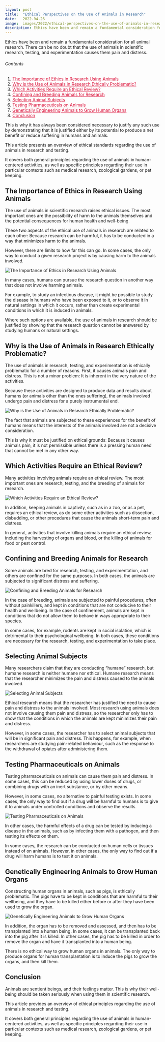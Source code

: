 ```yaml
---
layout: post
title:  "Ethical Perspectives on the Use of Animals in Research"
date:   2022-04-26
image:  images/2022/ethical-perspectives-on-the-use-of-animals-in-research.jpg
description: Ethics have been and remain a fundamental consideration for all animal research.
---
```



Ethics have been and remain a fundamental consideration for all animal research. There can be no doubt that the use of animals in scientific research, testing, and experimentation causes them pain and distress.

<h6>Contents</h6>

<ol>
  <li><a href="#go1" style="color: #DC143C"> The Importance of Ethics in Research Using Animals </a></li>
  <li><a href="#go2" style="color: #DC143C"> Why is the Use of Animals in Research Ethically Problematic? </a></li>
  <li><a href="#go3" style="color: #DC143C"> Which Activities Require an Ethical Review? </a></li>
  <li><a href="#go4" style="color: #DC143C"> Confining and Breeding Animals for Research </a></li>
  <li><a href="#go5" style="color: #DC143C"> Selecting Animal Subjects </a></li>
  <li><a href="#go6" style="color: #DC143C"> Testing Pharmaceuticals on Animals </a></li>
  <li><a href="#go7" style="color: #DC143C"> Genetically Engineering Animals to Grow Human Organs </a></li>
  <li><a href="#go8" style="color: #DC143C"> Conclusion </a></li>
</ol> 

This is why it has always been considered necessary to justify any such use by demonstrating that it is justified either by its potential to produce a net benefit or reduce suffering in humans and animals.

This article presents an overview of ethical standards regarding the use of animals in research and testing.

It covers both general principles regarding the use of animals in human-centered activities, as well as specific principles regarding their use in particular contexts such as medical research, zoological gardens, or pet keeping.

<a id="go1"> </a>
## The Importance of Ethics in Research Using Animals

The use of animals in scientific research raises ethical issues. The most important ones are the possibility of harm to the animals themselves and the potential consequences for human health and well-being.

These two aspects of the ethical use of animals in research are related to each other: Because research can be harmful, it has to be conducted in a way that minimizes harm to the animals.

However, there are limits to how far this can go. In some cases, the only way to conduct a given research project is by causing harm to the animals involved.

![The Importance of Ethics in Research Using Animals](/images/2022/04/26/The-Importance-of-Ethics-in-Research-Using-Animals.jpg)

In many cases, humans can pursue the research question in another way that does not involve harming animals.

For example, to study an infectious disease, it might be possible to study the disease in humans who have been exposed to it, or to observe it in natural settings in which it occurs, rather than create experimental conditions in which it is induced in animals.

Where such options are available, the use of animals in research should be justified by showing that the research question cannot be answered by studying humans or natural settings.

<a id="go2"> </a>
## Why is the Use of Animals in Research Ethically Problematic?

The use of animals in research, testing, and experimentation is ethically problematic for a number of reasons. First, it causes animals pain and distress. This is not a minor problem: It is inherent in the very nature of the activities.

Because these activities are designed to produce data and results about humans (or animals other than the ones suffering), the animals involved undergo pain and distress for a purely instrumental end.

![Why is the Use of Animals in Research Ethically Problematic?](/images/2022/04/26/Why-is-the-Use-of-Animals-in-Research-Ethically-Problematic.jpg)

The fact that animals are subjected to these experiences for the benefit of humans means that the interests of the animals involved are not a decisive consideration.

This is why it must be justified on ethical grounds: Because it causes animals pain, it is not permissible unless there is a pressing human need that cannot be met in any other way.

<a id="go3"> </a>
## Which Activities Require an Ethical Review?

Many activities involving animals require an ethical review. The most important ones are research, testing, and the breeding of animals for research.

![Which Activities Require an Ethical Review?](/images/2022/04/26/Which-Activities-Require-an-Ethical-Review.jpg)

In addition, keeping animals in captivity, such as in a zoo, or as a pet, requires an ethical review, as do some other activities such as dissection, disbudding, or other procedures that cause the animals short-term pain and distress.

In general, activities that involve killing animals require an ethical review, including the harvesting of organs and blood, or the killing of animals for food or pest control.

<a id="go4"> </a>
## Confining and Breeding Animals for Research

Some animals are bred for research, testing, and experimentation, and others are confined for the same purposes. In both cases, the animals are subjected to significant distress and suffering.

![Confining and Breeding Animals for Research](/images/2022/04/26/Confining-and-Breeding-Animals-for-Research.jpg)

In the case of breeding, animals are subjected to painful procedures, often without painkillers, and kept in conditions that are not conducive to their health and wellbeing. In the case of confinement, animals are kept in conditions that do not allow them to behave in ways appropriate to their species.

In some cases, for example, rodents are kept in social isolation, which is detrimental to their psychological wellbeing. In both cases, these conditions are necessary for the research, testing, and experimentation to take place.

<a id="go5"> </a>
## Selecting Animal Subjects

Many researchers claim that they are conducting “humane” research, but humane research is neither humane nor ethical. Humane research means that the researcher minimizes the pain and distress caused to the animals involved.

![Selecting Animal Subjects](/images/2022/04/26/Selecting-Animal-Subjects.jpg)

Ethical research means that the researcher has justified the need to cause pain and distress to the animals involved. Most research using animals does not involve causing them pain and distress, so the researcher only has to show that the conditions in which the animals are kept minimizes their pain and distress.

However, in some cases, the researcher has to select animal subjects that will be in significant pain and distress. This happens, for example, when researchers are studying pain-related behaviour, such as the response to the withdrawal of opiates after administering them.

<a id="go6"> </a>
## Testing Pharmaceuticals on Animals

Testing pharmaceuticals on animals can cause them pain and distress. In some cases, this can be reduced by using lower doses of drugs, or combining drugs with an inert substance, or by other means.

However, in some cases, no alternative to painful testing exists. In some cases, the only way to find out if a drug will be harmful to humans is to give it to animals under controlled conditions and observe the results.

![Testing Pharmaceuticals on Animals](/images/2022/04/26/Testing-Pharmaceuticals-on-Animals.jpg)

In other cases, the harmful effects of a drug can be tested by inducing a disease in the animals, such as by infecting them with a pathogen, and then testing its effects on them.

In some cases, the research can be conducted on human cells or tissues instead of on animals. However, in other cases, the only way to find out if a drug will harm humans is to test it on animals.

<a id="go7"> </a>
## Genetically Engineering Animals to Grow Human Organs

Constructing human organs in animals, such as pigs, is ethically problematic. The pigs have to be kept in conditions that are harmful to their wellbeing, and they have to be killed either before or after they have been used to grow the organ.

![Genetically Engineering Animals to Grow Human Organs](/images/2022/04/26/Genetically-Engineering-Animals-to-Grow-Human-Organs.jpg)

In addition, the organ has to be removed and assessed, and then has to be transplanted into a human being. In some cases, it can be transplanted back into the pig after it is killed. In other cases, the pig has to be killed in order to remove the organ and have it transplanted into a human being.

There is no ethical way to grow human organs in animals. The only way to produce organs for human transplantation is to induce the pigs to grow the organs, and then kill them.

<a id="go8"> </a>
## Conclusion

Animals are sentient beings, and their feelings matter. This is why their well-being should be taken seriously when using them in scientific research.

This article provides an overview of ethical principles regarding the use of animals in research and testing.

It covers both general principles regarding the use of animals in human-centered activities, as well as specific principles regarding their use in particular contexts such as medical research, zoological gardens, or pet keeping.
